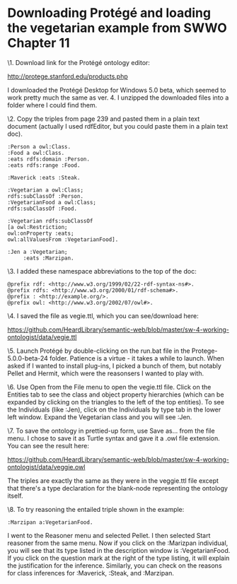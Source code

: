 # Downloading Protégé and loading the vegetarian example from SWWO Chapter 11

\1. Download link for the Protégé ontology editor:

http://protege.stanford.edu/products.php

I downloaded the Protégé Desktop for Windows 5.0 beta, which seemed to work pretty much the same as ver. 4.  I unzipped the downloaded files into a folder where I could find them.

\2. Copy the triples from page 239 and pasted them in a plain text document (actually I used rdfEditor, but you could paste them in a plain text doc).

```
:Person a owl:Class.
:Food a owl:Class.
:eats rdfs:domain :Person.
:eats rdfs:range :Food.

:Maverick :eats :Steak.

:Vegetarian a owl:Class;
rdfs:subClassOf :Person.
:VegetarianFood a owl:Class;
rdfs:subClassOf :Food.

:Vegetarian rdfs:subClassOf
[a owl:Restriction;
owl:onProperty :eats;
owl:allValuesFrom :VegetarianFood].

:Jen a :Vegetarian;
     :eats :Marzipan.
```

\3. I added these namespace abbreviations to the top of the doc:

```
@prefix rdf: <http://www.w3.org/1999/02/22-rdf-syntax-ns#>.
@prefix rdfs: <http://www.w3.org/2000/01/rdf-schema#>.
@prefix : <http://example.org/>.
@prefix owl: <http://www.w3.org/2002/07/owl#>.
```

\4. I saved the file as vegie.ttl, which you can see/download here:

https://github.com/HeardLibrary/semantic-web/blob/master/sw-4-working-ontologist/data/vegie.ttl

\5. Launch Protégé by double-clicking on the run.bat file in the Protege-5.0.0-beta-24 folder.  Patience is a virtue - it takes a while to launch.  When asked if I wanted to install plug-ins, I picked a bunch of them, but notably Pellet and Hermit, which were the reasonsers I wanted to play with.

\6. Use Open from the File menu to open the vegie.ttl file.  Click on the Entities tab to see the class and object property hierarchies (which can be expanded by clicking on the triangles to the left of the top entities).  To see the Individuals (like :Jen), click on the Individuals by type tab in the lower left window. Expand the Vegetarian class and you will see :Jen.

\7. To save the ontology in prettied-up form, use Save as... from the file menu.  I chose to save it as Turtle syntax and gave it a .owl file extension.  You can see the result here:

https://github.com/HeardLibrary/semantic-web/blob/master/sw-4-working-ontologist/data/veggie.owl

The triples are exactly the same as they were in the veggie.ttl file except that there's a type declaration for the blank-node representing the ontology itself.

\8. To try reasoning the entailed triple shown in the example:

```
:Marzipan a:VegetarianFood.
```

I went to the Reasoner menu and selected Pellet.  I then selected Start reasoner from the same menu.  Now if you click on the :Marizpan individual, you will see that its type listed in the description window is :VegetarianFood.  If you click on the question mark at the right of the type listing, it will explain the justification for the inference.  Similarly, you can check on the reasons for class inferences for :Maverick, :Steak, and :Marzipan. 
